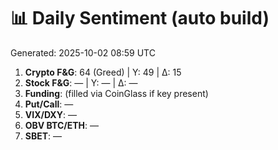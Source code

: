 # 📊 Daily Sentiment (auto build)
Generated: 2025-10-02 08:59 UTC

1) **Crypto F&G**: 64 (Greed) | Y: 49 | Δ: 15
2) **Stock F&G**: — | Y: — | Δ: —
3) **Funding**: (filled via CoinGlass if key present)
4) **Put/Call**: —
5) **VIX/DXY**: —
6) **OBV BTC/ETH**: —
7) **SBET**: —
